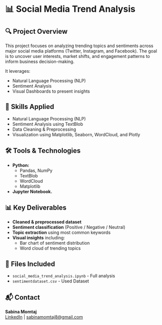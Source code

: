 # 📊 Social Media Trend Analysis

## 🔍 Project Overview

This project focuses on analyzing trending topics and sentiments across major social media platforms (Twitter, Instagram, and Facebook). The goal is to uncover user interests, market shifts, and engagement patterns to inform business decision-making.

It leverages:

* Natural Language Processing (NLP)
* Sentiment Analysis
* Visual Dashboards to present insights

## 🧠 Skills Applied

- Natural Language Processing (NLP)
- Sentiment Analysis using TextBlob
- Data Cleaning & Preprocessing
- Visualization using Matplotlib, Seaborn, WordCloud, and Plotly

## 🛠 Tools & Technologies

* **Python:**
    * Pandas, NumPy
    * TextBlob
    * WordCloud
    * Matplotlib
* **Jupyter Notebook.**

## 📊 Key Deliverables

- **Cleaned & preprocessed dataset**
- **Sentiment classification** (Positive / Negative / Neutral)
- **Topic extraction** using most common keywords
- **Visual insights** including:
  - Bar chart of sentiment distribution
  - Word cloud of trending topics
 
## 📁 Files Included

- `social_media_trend_analysis.ipynb` - Full analysis
- `sentimentdataset.csv` - Used Dataset

## 📬 Contact

**Sabina Momtaj**  
[LinkedIn](https://www.linkedin.com/in/sabina-momtaj) | sabinamomtaj8@gmail.com
